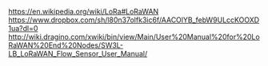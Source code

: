 https://en.wikipedia.org/wiki/LoRa#LoRaWAN
https://www.dropbox.com/sh/l80n37olfk3ic6f/AACOlYB_febW9ULccKOOXD1ua?dl=0
http://wiki.dragino.com/xwiki/bin/view/Main/User%20Manual%20for%20LoRaWAN%20End%20Nodes/SW3L-LB_LoRaWAN_Flow_Sensor_User_Manual/
